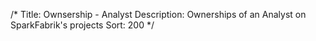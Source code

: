 /*
Title: Ownsership - Analyst
Description: Ownerships of an Analyst on SparkFabrik's projects
Sort: 200
*/